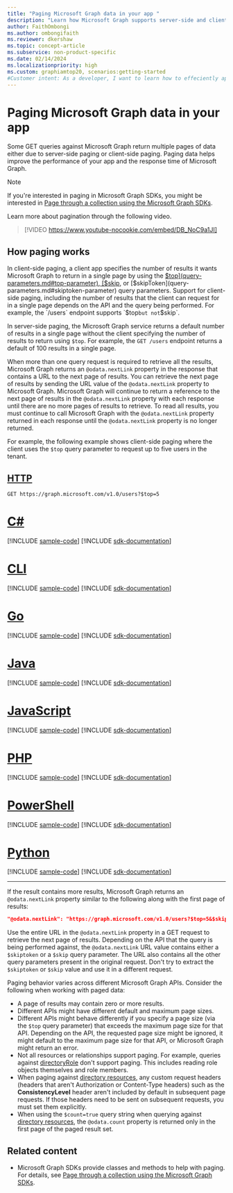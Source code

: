 ```yaml
---
title: "Paging Microsoft Graph data in your app "
description: "Learn how Microsoft Graph supports server-side and client-side paging to limit the number of results it returns."
author: FaithOmbongi
ms.author: ombongifaith
ms.reviewer: dkershaw
ms.topic: concept-article
ms.subservice: non-product-specific
ms.date: 02/14/2024
ms.localizationpriority: high
ms.custom: graphiamtop20, scenarios:getting-started
#Customer intent: As a developer, I want to learn how to effeciently apply both server-side and client-side paging to my Microsoft Graph queries.
---
```


# Paging Microsoft Graph data in your app

Some GET queries against Microsoft Graph return multiple pages of data either due to server-side paging or client-side paging. Paging data helps improve the performance of your app and the response time of Microsoft Graph.

> [!NOTE]
> If you're interested in paging in Microsoft Graph SDKs, you might be interested in [Page through a collection using the Microsoft Graph SDKs](/graph/sdks/paging).

Learn more about pagination through the following video.

> [!VIDEO https://www.youtube-nocookie.com/embed/DB_NoC9a1JI]

## How paging works

In client-side paging, a client app specifies the number of results it wants Microsoft Graph to return in a single page by using the [$top](query-parameters.md#top-parameter), [$skip](query-parameters.md#skip-parameter), or [$skipToken](query-parameters.md#skiptoken-parameter) query parameters. Support for client-side paging, including the number of results that the client can request for in a single page depends on the API and the query being performed. For example, the `/users` endpoint supports `$top` but not `$skip`.

In server-side paging, the Microsoft Graph service returns a default number of results in a single page without the client specifying the number of results to return using `$top`. For example, the `GET /users` endpoint returns a default of 100 results in a single page.

When more than one query request is required to retrieve all the results, Microsoft Graph returns an `@odata.nextLink` property in the response that contains a URL to the next page of results. You can retrieve the next page of results by sending the URL value of the `@odata.nextLink` property to Microsoft Graph. Microsoft Graph will continue to return a reference to the next page of results in the `@odata.nextLink` property with each response until there are no more pages of results to retrieve. To read all results, you must continue to call Microsoft Graph with the `@odata.nextLink` property returned in each response until the `@odata.nextLink` property is no longer returned.

For example, the following example shows client-side paging where the client uses the `$top` query parameter to request up to five users in the tenant.

## [HTTP](#tab/http)
<!-- {
  "blockType": "request",
  "name": "paging-top"
}-->
```msgraph-interactive
GET https://graph.microsoft.com/v1.0/users?$top=5
```

# [C#](#tab/csharp)
[!INCLUDE [sample-code](../includes/snippets/csharp/v1/paging-top-csharp-snippets.md)]
[!INCLUDE [sdk-documentation](../includes/snippets/snippets-sdk-documentation-link.md)]

# [CLI](#tab/cli)
[!INCLUDE [sample-code](../includes/snippets/cli/v1/paging-top-cli-snippets.md)]
[!INCLUDE [sdk-documentation](../includes/snippets/snippets-sdk-documentation-link.md)]

# [Go](#tab/go)
[!INCLUDE [sample-code](../includes/snippets/go/v1/paging-top-go-snippets.md)]
[!INCLUDE [sdk-documentation](../includes/snippets/snippets-sdk-documentation-link.md)]

# [Java](#tab/java)
[!INCLUDE [sample-code](../includes/snippets/java/v1/paging-top-java-snippets.md)]
[!INCLUDE [sdk-documentation](../includes/snippets/snippets-sdk-documentation-link.md)]

# [JavaScript](#tab/javascript)
[!INCLUDE [sample-code](../includes/snippets/javascript/v1/paging-top-javascript-snippets.md)]
[!INCLUDE [sdk-documentation](../includes/snippets/snippets-sdk-documentation-link.md)]

# [PHP](#tab/php)
[!INCLUDE [sample-code](../includes/snippets/php/v1/paging-top-php-snippets.md)]
[!INCLUDE [sdk-documentation](../includes/snippets/snippets-sdk-documentation-link.md)]

# [PowerShell](#tab/powershell)
[!INCLUDE [sample-code](../includes/snippets/powershell/v1/paging-top-powershell-snippets.md)]
[!INCLUDE [sdk-documentation](../includes/snippets/snippets-sdk-documentation-link.md)]

# [Python](#tab/python)
[!INCLUDE [sample-code](../includes/snippets/python/v1/paging-top-python-snippets.md)]
[!INCLUDE [sdk-documentation](../includes/snippets/snippets-sdk-documentation-link.md)]

---

If the result contains more results, Microsoft Graph returns an `@odata.nextLink` property similar to the following along with the first page of results:

```json
"@odata.nextLink": "https://graph.microsoft.com/v1.0/users?$top=5&$skiptoken=RFNwdAIAAQAAAD8...AAAAAAAA"
```

Use the entire URL in the `@odata.nextLink` property in a GET request to retrieve the next page of results. Depending on the API that the query is being performed against, the `@odata.nextLink` URL value contains either a `$skiptoken` or a `$skip` query parameter. The URL also contains all the other query parameters present in the original request. Don't try to extract the `$skiptoken` or `$skip` value and use it in a different request.

Paging behavior varies across different Microsoft Graph APIs. Consider the following when working with paged data:

- A page of results may contain zero or more results.
- Different APIs might have different default and maximum page sizes.
- Different APIs might behave differently if you specify a page size (via the `$top` query parameter) that exceeds the maximum page size for that API. Depending on the API, the requested page size might be ignored, it might default to the maximum page size for that API, or Microsoft Graph might return an error.
- Not all resources or relationships support paging. For example, queries against [directoryRole](/graph/api/resources/directoryrole) don't support paging. This includes reading role objects themselves and role members.
- When paging against [directory resources](/graph/api/resources/directoryObject), any custom request headers (headers that aren't Authorization or Content-Type headers) such as the **ConsistencyLevel** header aren't included by default in subsequent page requests. If those headers need to be sent on subsequent requests, you must set them explicitly.
- When using the `$count=true` query string when querying against [directory resources](/graph/api/resources/directoryObject), the `@odata.count` property is returned only in the first page of the paged result set.

## Related content

- Microsoft Graph SDKs provide classes and methods to help with paging. For details, see [Page through a collection using the Microsoft Graph SDKs](sdks/paging.md).
